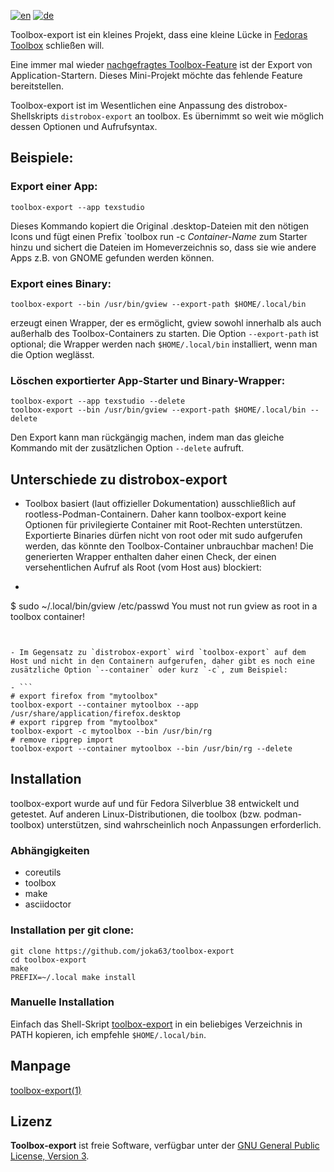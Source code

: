 [![en](https://img.shields.io/badge/lang-en-red.svg)](README.md)
[![de](https://img.shields.io/badge/lang-de-yellow.svg)](README.de.md)

Toolbox-export ist ein kleines Projekt, dass eine kleine Lücke in [Fedoras Toolbox](https://docs.fedoraproject.org/en-US/fedora-silverblue/toolbox/) schließen will. 

Eine immer mal wieder  [nachgefragtes Toolbox-Feature](https://github.com/orgs/community/discussions/31132) ist der Export von Application-Startern. Dieses Mini-Projekt möchte das fehlende Feature bereitstellen.
 
Toolbox-export ist im Wesentlichen eine Anpassung des distrobox-Shellskripts `distrobox-export` an toolbox. Es übernimmt so weit wie möglich dessen Optionen und Aufrufsyntax.

## Beispiele:

### Export einer App:

```
toolbox-export --app texstudio
```

Dieses Kommando kopiert die Original .desktop-Dateien mit den nötigen Icons und fügt einen Prefix `toolbox run -c _Container-Name_ zum Starter hinzu und sichert die Dateien im Homeverzeichnis so, dass sie wie andere Apps z.B. von GNOME gefunden werden können.

### Export eines Binary:

```
toolbox-export --bin /usr/bin/gview --export-path $HOME/.local/bin
```

erzeugt einen Wrapper, der es ermöglicht, gview sowohl innerhalb als auch außerhalb des Toolbox-Containers zu starten. Die Option `--export-path` ist optional; die Wrapper werden nach `$HOME/.local/bin` installiert, wenn man die Option weglässt.

### Löschen exportierter App-Starter und Binary-Wrapper:

```
toolbox-export --app texstudio --delete
toolbox-export --bin /usr/bin/gview --export-path $HOME/.local/bin --delete
```

Den Export kann man rückgängig machen, indem man das gleiche Kommando mit der zusätzlichen Option `--delete` aufruft.

## Unterschiede zu distrobox-export

- Toolbox basiert (laut offizieller Dokumentation) ausschließlich auf rootless-Podman-Containern. Daher kann toolbox-export keine Optionen für privilegierte Container mit Root-Rechten unterstützen. Exportierte Binaries dürfen nicht von root oder mit sudo aufgerufen werden, das könnte den Toolbox-Container unbrauchbar machen! Die generierten Wrapper enthalten daher einen Check, der einen versehentlichen Aufruf als Root (vom Host aus) blockiert:

- ```
$ sudo ~/.local/bin/gview /etc/passwd
You must not run  gview as root in a toolbox container!
```


- Im Gegensatz zu `distrobox-export` wird `toolbox-export` auf dem Host und nicht in den Containern aufgerufen, daher gibt es noch eine zusätzliche Option `--container` oder kurz `-c`, zum Beispiel:

- ```
# export firefox from "mytoolbox"
toolbox-export --container mytoolbox --app /usr/share/application/firefox.desktop 
# export ripgrep from "mytoolbox"
toolbox-export -c mytoolbox --bin /usr/bin/rg
# remove ripgrep import
toolbox-export --container mytoolbox --bin /usr/bin/rg --delete
```

## Installation

toolbox-export wurde auf und für Fedora Silverblue 38 entwickelt und getestet. Auf anderen Linux-Distributionen, die toolbox (bzw. podman-toolbox) unterstützen, sind wahrscheinlich noch Anpassungen erforderlich.

### Abhängigkeiten

- coreutils
- toolbox
- make
- asciidoctor

### Installation per git clone:

```
git clone https://github.com/joka63/toolbox-export
cd toolbox-export
make
PREFIX=~/.local make install 	
```

### Manuelle Installation

Einfach das Shell-Skript [toolbox-export](toolbox-export) in ein beliebiges Verzeichnis in PATH kopieren, ich empfehle `$HOME/.local/bin`.

## Manpage

[toolbox-export(1)](doc/toolbox-export.1.asciidoc)

## Lizenz

**Toolbox-export** ist freie Software, verfügbar unter der [GNU General Public License, Version 3](https://www.gnu.org/licenses/gpl.html).
